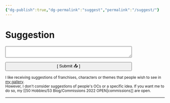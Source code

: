 ```yaml
---
{"dg-publish":true,"dg-permalink":"suggest","permalink":"/suggest/"}
---
```



# Suggestion

<form name="sugestao-de-desenho" netlify>
<textarea style="width:100%; max-width:400px" name="suggestion"></textarea>
  </p>
  <p>
    <button style="width:100%; max-width:400px" type="submit">[ Submit 📤 ]</button>
  </p>
</form>

<sub>I like receiving suggestions of franchises, characters or themes that people wish to see in [my gallery](https://www.furaffinity.net/gallery/teixeira-juan/).  
However, I don't consider suggestions of people's OCs or a specific idea. If you want me to do so, my [[50 Hobbies/53 Blog/Commissions 2022 OPEN|commissions]] are open.
</sub>

___